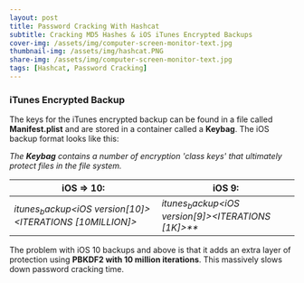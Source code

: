 ```yaml
---
layout: post
title: Password Cracking With Hashcat
subtitle: Cracking MD5 Hashes & iOS iTunes Encrypted Backups
cover-img: /assets/img/computer-screen-monitor-text.jpg
thumbnail-img: /assets/img/hashcat.PNG
share-img: /assets/img/computer-screen-monitor-text.jpg
tags: [Hashcat, Password Cracking]
---
```




### iTunes Encrypted Backup

The keys for the iTunes encrypted backup can be found in a file called **Manifest.plist** and are stored in a container called a **Keybag**. The iOS backup format looks like this:

_The **Keybag** contains a number of encryption 'class keys' that ultimately protect files in the file system._

iOS => 10: | iOS 9:
---------- | -----------
$itunes_backup$*<iOS version[10]>*<WPKY>*<ITERATIONS [10MILLION]>*<SALT>*<DPIC>*<DPSL> | _$itunes_backup$*<iOS version[9]>*<WPKY>*<ITERATIONS [1K]>*<SALT>**_

The problem with iOS 10 backups and above is that it adds an extra layer of protection using **PBKDF2 with 10 million iterations**. This massively slows down password cracking time. 
